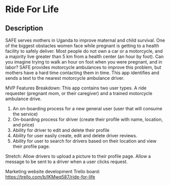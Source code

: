 # Ride For Life

## Description

SAFE serves mothers in Uganda to improve maternal and child survival. One of the biggest obstacles women face while pregnant is getting to a health facility to safely deliver. Most people do not own a car or a motorcycle, and a majority live greater than 5 km from a health center (an hour by foot). Can you imagine trying to walk an hour on foot when you were pregnant, and in labor? SAFE provides motorcycle ambulances to improve this problem, but mothers have a hard time contacting them in time. This app identifies and sends a text to the nearest motorcycle ambulance driver.
 
 
 MVP Features Breakdown:
 This app contains two user types. A ride requester (pregnant mom, or their caregiver) and a trained motorcycle ambulance drive.
 1. An on-boarding process for a new general user (user that will consume the service)
 2. On-boarding process for driver (create their profile with name, location, and price)
 3. Ability for driver to edit and delete their profile
 4. Ability for user easily create, edit and delete driver reviews.
 5. Ability for user to search for drivers based on their location and view their profile page.
 
 Stretch: Allow drivers to upload a picture to their profile page. Allow a message to be sent to a driver when a user clicks request.
 
 Marketing website development Trello board: https://trello.com/b/lKMwq587/ride-for-life

